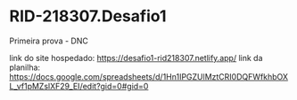 # RID-218307.Desafio1
Primeira prova - DNC

link do site hospedado: https://desafio1-rid218307.netlify.app/
link da planilha: https://docs.google.com/spreadsheets/d/1Hn1IPGZUlMztCRI0DQFWfkhbOXL_vf1pMZslXF29_EI/edit?gid=0#gid=0
